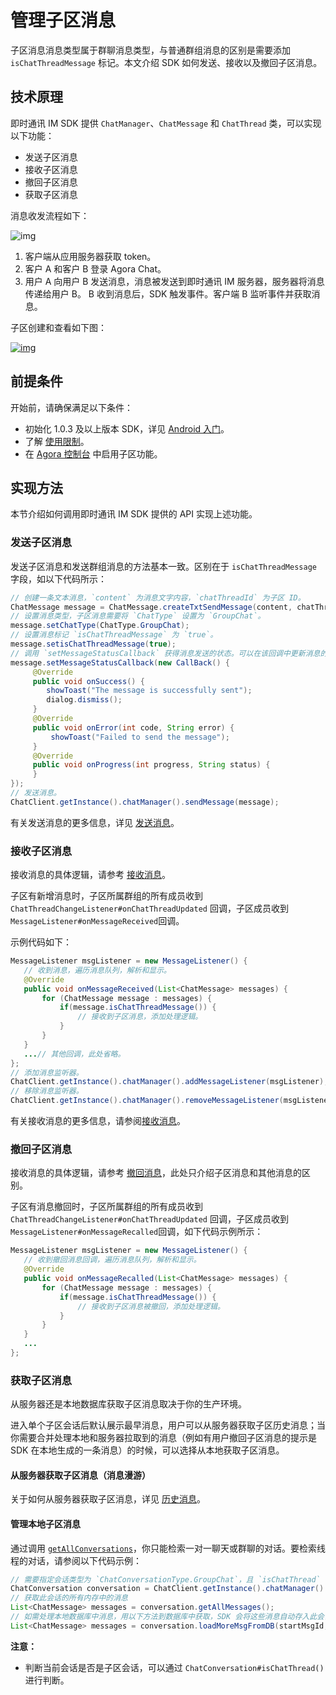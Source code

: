 # 管理子区消息

子区消息消息类型属于群聊消息类型，与普通群组消息的区别是需要添加 `isChatThreadMessage` 标记。本文介绍 SDK 如何发送、接收以及撤回子区消息。

## 技术原理

即时通讯 IM SDK 提供 `ChatManager`、`ChatMessage` 和 `ChatThread` 类，可以实现以下功能：

- 发送子区消息
- 接收子区消息
- 撤回子区消息
- 获取子区消息

消息收发流程如下：

![img](https://web-cdn.agora.io/docs-files/1636443945728)

1. 客户端从应用服务器获取 token。
2. 客户 A 和客户 B 登录 Agora Chat。
3. 用户 A 向用户 B 发送消息，消息被发送到即时通讯 IM 服务器，服务器将消息传递给用户 B。 B 收到消息后，SDK 触发事件。客户端 B 监听事件并获取消息。

子区创建和查看如下图：

[![img](https://docs-im.easemob.com/_media/ccim/ios/threads.png)](https://docs-im.easemob.com/_detail/ccim/ios/threads.png?id=ccim%3Aandroid%3Athread)

## 前提条件

开始前，请确保满足以下条件：

- 初始化 1.0.3 及以上版本 SDK，详见 [Android 入门](./agora_chat_get_started_android)。
- 了解 [使用限制](./agora_chat_limitation)。
- 在 [Agora 控制台](http://console.agora.io/) 中启用子区功能。

## 实现方法

本节介绍如何调用即时通讯 IM SDK 提供的 API 实现上述功能。

### 发送子区消息

发送子区消息和发送群组消息的方法基本一致。区别在于 `isChatThreadMessage` 字段，如以下代码所示：

```java
// 创建一条文本消息，`content` 为消息文字内容，`chatThreadId` 为子区 ID。
ChatMessage message = ChatMessage.createTxtSendMessage(content, chatThreadId);
// 设置消息类型，子区消息需要将 `ChatType` 设置为 `GroupChat`。
message.setChatType(ChatType.GroupChat);
// 设置消息标记 `isChatThreadMessage` 为 `true`。
message.setisChatThreadMessage(true);
// 调用 `setMessageStatusCallback` 获得消息发送的状态。可以在该回调中更新消息的显示状态。例如消息发送失败后的提示等等。
message.setMessageStatusCallback(new CallBack() {
     @Override
     public void onSuccess() {
        showToast("The message is successfully sent");
        dialog.dismiss();
     }
     @Override
     public void onError(int code, String error) {
         showToast("Failed to send the message");
     }
     @Override
     public void onProgress(int progress, String status) {
     }
});
// 发送消息。
ChatClient.getInstance().chatManager().sendMessage(message);
```

有关发送消息的更多信息，详见 [发送消息](./agora_chat_message_android?platform=Android#send-and-receive-messages)。

### 接收子区消息

接收消息的具体逻辑，请参考 [接收消息](./agora_chat_message_android?platform=Android#send-and-receive-messages)。

子区有新增消息时，子区所属群组的所有成员收到 `ChatThreadChangeListener#onChatThreadUpdated` 回调，子区成员收到 `MessageListener#onMessageReceived`回调。

示例代码如下：

```java
MessageListener msgListener = new MessageListener() {
   // 收到消息，遍历消息队列，解析和显示。
   @Override
   public void onMessageReceived(List<ChatMessage> messages) {
       for (ChatMessage message : messages) {
           if(message.isChatThreadMessage()) {
               // 接收到子区消息，添加处理逻辑。
           }
       }
   }
   ...// 其他回调，此处省略。
};
// 添加消息监听器。
ChatClient.getInstance().chatManager().addMessageListener(msgListener);
// 移除消息监听器。
ChatClient.getInstance().chatManager().removeMessageListener(msgListener);
```

有关接收消息的更多信息，请参阅[接收消息](./agora_chat_message_android?platform=Android#send-and-receive-messages)。

### 撤回子区消息

接收消息的具体逻辑，请参考 [撤回消息](./agora_chat_message_android?platform=Android#recall-messages)，此处只介绍子区消息和其他消息的区别。

子区有消息撤回时，子区所属群组的所有成员收到 `ChatThreadChangeListener#onChatThreadUpdated` 回调，子区成员收到 `MessageListener#onMessageRecalled`回调，如下代码示例所示：

```java
MessageListener msgListener = new MessageListener() {
   // 收到撤回消息回调，遍历消息队列，解析和显示。
   @Override
   public void onMessageRecalled(List<ChatMessage> messages) {
       for (ChatMessage message : messages) {
           if(message.isChatThreadMessage()) {
               // 接收到子区消息被撤回，添加处理逻辑。
           }
       }
   }
   ...
};
```

### 获取子区消息

从服务器还是本地数据库获取子区消息取决于你的生产环境。

进入单个子区会话后默认展示最早消息，用户可以从服务器获取子区历史消息；当你需要合并处理本地和服务器拉取到的消息（例如有用户撤回子区消息的提示是 SDK 在本地生成的一条消息）的时候，可以选择从本地获取子区消息。

#### 从服务器获取子区消息（消息漫游）

关于如何从服务器获取子区消息，详见 [历史消息](./agora_chat_message_android?platform=Android#retrieve-historical-messages-from-the-server)。

#### 管理本地子区消息

通过调用 [`getAllConversations`](./agora_chat_message_android#retrieve-local-conversations)，你只能检索一对一聊天或群聊的对话。要检索线程的对话，请参阅以下代码示例：

```java
// 需要指定会话类型为 `ChatConversationType.GroupChat`，且 `isChatThread` 设置为 `true`
ChatConversation conversation = ChatClient.getInstance().chatManager().getConversation(chatThreadId, ChatConversationType.GroupChat, createIfNotExists, isChatThread);
// 获取此会话的所有内存中的消息
List<ChatMessage> messages = conversation.getAllMessages();
// 如需处理本地数据库中消息，用以下方法到数据库中获取，SDK 会将这些消息自动存入此会话
List<ChatMessage> messages = conversation.loadMoreMsgFromDB(startMsgId, pagesize, searchDirection);
```

**注意：**

- 判断当前会话是否是子区会话，可以通过 `ChatConversation#isChatThread()` 进行判断。